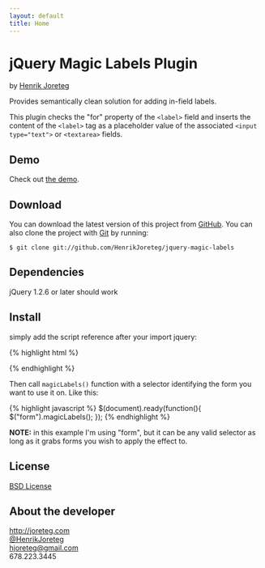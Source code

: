 ```yaml
---
layout: default
title: Home
---
```


# jQuery Magic Labels Plugin
by [Henrik Joreteg](http://joreteg.com)

Provides semantically clean solution for adding in-field labels.

This plugin checks the "for" property of the `<label>` field and inserts the content of the `<label>` tag as a placeholder value of the associated `<input type="text">` or `<textarea>` fields.

## Demo
Check out <a href="demo.html">the demo</a>.

## Download
You can download the latest version of this project from [GitHub](http://github.com/HenrikJoreteg/jquery-magic-labels/downloads).
You can also clone the project with [Git](http://git-scm.com) by running:
    
    $ git clone git://github.com/HenrikJoreteg/jquery-magic-labels


## Dependencies
jQuery 1.2.6 or later should work

## Install
simply add the script reference after your import jquery:


{% highlight html %}
<script src="jquery.js"></script>
<script src="jquery.magiclabels.min.js"></script>
{% endhighlight %}


Then call `magicLabels()` function with a selector identifying the form you want to use it on. Like this:

{% highlight javascript %}
$(document).ready(function(){
    $("form").magicLabels();
});
{% endhighlight %}

**NOTE:** in this example I'm using "form", but it can be any valid selector as long as it grabs forms you wish to apply the effect to.

## License
[BSD License](http://projects.joreteg.com/licenses/BSD.html)

## About the developer
<a href="http://joreteg.com">http://joreteg.com</a><br/>
<a href="http://twitter.com/HenrikJoreteg">@HenrikJoreteg</a><br/>
<a href="mailto:hjoreteg@gmail.com">hjoreteg@gmail.com</a><br/>
678.223.3445